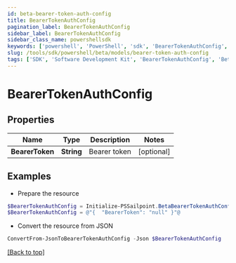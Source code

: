 ```yaml
---
id: beta-bearer-token-auth-config
title: BearerTokenAuthConfig
pagination_label: BearerTokenAuthConfig
sidebar_label: BearerTokenAuthConfig
sidebar_class_name: powershellsdk
keywords: ['powershell', 'PowerShell', 'sdk', 'BearerTokenAuthConfig', 'BetaBearerTokenAuthConfig'] 
slug: /tools/sdk/powershell/beta/models/bearer-token-auth-config
tags: ['SDK', 'Software Development Kit', 'BearerTokenAuthConfig', 'BetaBearerTokenAuthConfig']
---
```



# BearerTokenAuthConfig

## Properties

Name | Type | Description | Notes
------------ | ------------- | ------------- | -------------
**BearerToken** | **String** | Bearer token | [optional] 

## Examples

- Prepare the resource
```powershell
$BearerTokenAuthConfig = Initialize-PSSailpoint.BetaBearerTokenAuthConfig  -BearerToken null
$BearerTokenAuthConfig = @"{  "BearerToken": "null" }"@
```

- Convert the resource from JSON
```powershell
ConvertFrom-JsonToBearerTokenAuthConfig -Json $BearerTokenAuthConfig
```


[[Back to top]](#) 

